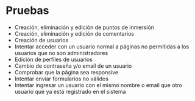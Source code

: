 # Pruebas

- Creación, eliminación y edición de puntos de inmersión
- Creación, eliminación y edición de comentarios
- Creación de usuarios
- Intentar acceder con un usuario normal a páginas no permitidas a los usuarios que no son administradores
- Edición de perfiles de usuarios
- Cambio de contraseña y/o email de un usuario
- Comprobar que la página sea responsive
- Intentar enviar formularios no válidos
- Intentar ingresar un usuario con el mismo nombre o email que otro usuario que ya está registrado en el sistema

